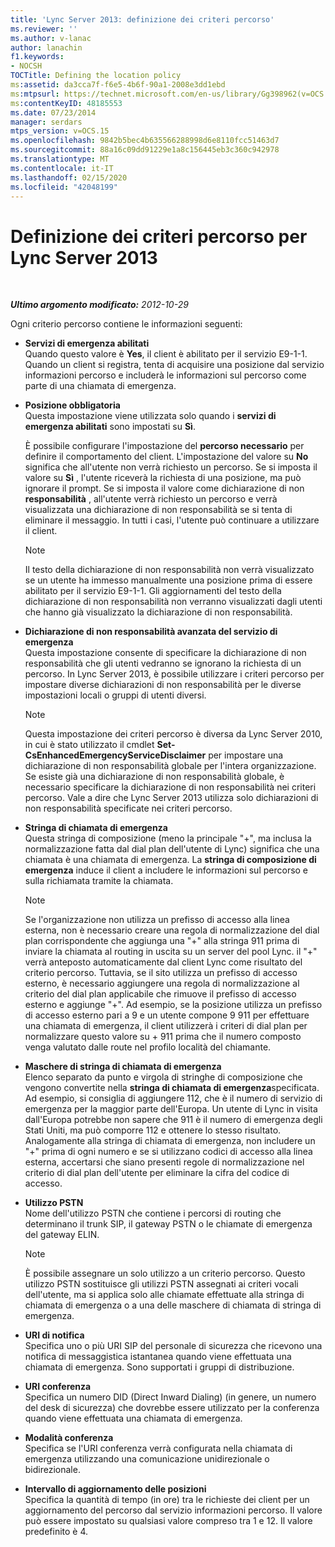 ```yaml
---
title: 'Lync Server 2013: definizione dei criteri percorso'
ms.reviewer: ''
ms.author: v-lanac
author: lanachin
f1.keywords:
- NOCSH
TOCTitle: Defining the location policy
ms:assetid: da3cca7f-f6e5-4b6f-90a1-2008e3dd1ebd
ms:mtpsurl: https://technet.microsoft.com/en-us/library/Gg398962(v=OCS.15)
ms:contentKeyID: 48185553
ms.date: 07/23/2014
manager: serdars
mtps_version: v=OCS.15
ms.openlocfilehash: 9842b5bec4b635566288998d6e8110fcc51463d7
ms.sourcegitcommit: 88a16c09dd91229e1a8c156445eb3c360c942978
ms.translationtype: MT
ms.contentlocale: it-IT
ms.lasthandoff: 02/15/2020
ms.locfileid: "42048199"
---
```

<div data-xmlns="http://www.w3.org/1999/xhtml">

<div class="topic" data-xmlns="http://www.w3.org/1999/xhtml" data-msxsl="urn:schemas-microsoft-com:xslt" data-cs="http://msdn.microsoft.com/">

<div data-asp="http://msdn2.microsoft.com/asp">

# <a name="defining-the-location-policy-for-lync-server-2013"></a>Definizione dei criteri percorso per Lync Server 2013

</div>

<div id="mainSection">

<div id="mainBody">

<span> </span>

_**Ultimo argomento modificato:** 2012-10-29_

Ogni criterio percorso contiene le informazioni seguenti:

  - **Servizi di emergenza abilitati**  
    Quando questo valore è **Yes**, il client è abilitato per il servizio E9-1-1. Quando un client si registra, tenta di acquisire una posizione dal servizio informazioni percorso e includerà le informazioni sul percorso come parte di una chiamata di emergenza.

<!-- end list -->

  - **Posizione obbligatoria**  
    Questa impostazione viene utilizzata solo quando i **servizi di emergenza abilitati** sono impostati su **Sì**.
    
    È possibile configurare l'impostazione del **percorso necessario** per definire il comportamento del client. L'impostazione del valore su **No** significa che all'utente non verrà richiesto un percorso. Se si imposta il valore su **Sì** , l'utente riceverà la richiesta di una posizione, ma può ignorare il prompt. Se si imposta il valore come dichiarazione di non **responsabilità** , all'utente verrà richiesto un percorso e verrà visualizzata una dichiarazione di non responsabilità se si tenta di eliminare il messaggio. In tutti i casi, l'utente può continuare a utilizzare il client.
    
    <div>
    

    > [!NOTE]  
    > Il testo della dichiarazione di non responsabilità non verrà visualizzato se un utente ha immesso manualmente una posizione prima di essere abilitato per il servizio E9-1-1. Gli aggiornamenti del testo della dichiarazione di non responsabilità non verranno visualizzati dagli utenti che hanno già visualizzato la dichiarazione di non responsabilità.

    
    </div>

<!-- end list -->

  - **Dichiarazione di non responsabilità avanzata del servizio di emergenza**  
    Questa impostazione consente di specificare la dichiarazione di non responsabilità che gli utenti vedranno se ignorano la richiesta di un percorso. In Lync Server 2013, è possibile utilizzare i criteri percorso per impostare diverse dichiarazioni di non responsabilità per le diverse impostazioni locali o gruppi di utenti diversi.
    
    <div>
    

    > [!NOTE]  
    > Questa impostazione dei criteri percorso è diversa da Lync Server 2010, in cui è stato utilizzato il cmdlet <STRONG>Set-CsEnhancedEmergencyServiceDisclaimer</STRONG> per impostare una dichiarazione di non responsabilità globale per l'intera organizzazione. Se esiste già una dichiarazione di non responsabilità globale, è necessario specificare la dichiarazione di non responsabilità nei criteri percorso. Vale a dire che Lync Server 2013 utilizza solo dichiarazioni di non responsabilità specificate nei criteri percorso.

    
    </div>

<!-- end list -->

  - **Stringa di chiamata di emergenza**  
    Questa stringa di composizione (meno la principale "+", ma inclusa la normalizzazione fatta dal dial plan dell'utente di Lync) significa che una chiamata è una chiamata di emergenza. La **stringa di composizione di emergenza** induce il client a includere le informazioni sul percorso e sulla richiamata tramite la chiamata.
    
    <div>
    

    > [!NOTE]  
    > Se l'organizzazione non utilizza un prefisso di accesso alla linea esterna, non è necessario creare una regola di normalizzazione del dial plan corrispondente che aggiunga una "+" alla stringa 911 prima di inviare la chiamata al routing in uscita su un server del pool Lync. il "+" verrà anteposto automaticamente dal client Lync come risultato del criterio percorso. Tuttavia, se il sito utilizza un prefisso di accesso esterno, è necessario aggiungere una regola di normalizzazione al criterio del dial plan applicabile che rimuove il prefisso di accesso esterno e aggiunge "+". Ad esempio, se la posizione utilizza un prefisso di accesso esterno pari a 9 e un utente compone&nbsp;9 911 per effettuare una chiamata di emergenza, il client utilizzerà i criteri di dial plan per normalizzare questo valore su + 911 prima che il numero composto venga valutato dalle route nel profilo località del chiamante.

    
    </div>

<!-- end list -->

  - **Maschere di stringa di chiamata di emergenza**  
    Elenco separato da punto e virgola di stringhe di composizione che vengono convertite nella **stringa di chiamata di emergenza**specificata. Ad esempio, si consiglia di aggiungere 112, che è il numero di servizio di emergenza per la maggior parte dell'Europa. Un utente di Lync in visita dall'Europa potrebbe non sapere che 911 è il numero di emergenza degli Stati Uniti, ma può comporre 112 e ottenere lo stesso risultato. Analogamente alla stringa di chiamata di emergenza, non includere un "+" prima di ogni numero e se si utilizzano codici di accesso alla linea esterna, accertarsi che siano presenti regole di normalizzazione nel criterio di dial plan dell'utente per eliminare la cifra del codice di accesso.

<!-- end list -->

  - **Utilizzo PSTN**  
    Nome dell'utilizzo PSTN che contiene i percorsi di routing che determinano il trunk SIP, il gateway PSTN o le chiamate di emergenza del gateway ELIN.
    
    <div>
    

    > [!NOTE]  
    > È possibile assegnare un solo utilizzo a un criterio percorso. Questo utilizzo PSTN sostituisce gli utilizzi PSTN assegnati ai criteri vocali dell'utente, ma si applica solo alle chiamate effettuate alla stringa di chiamata di emergenza o a una delle maschere di chiamata di stringa di emergenza.

    
    </div>

<!-- end list -->

  - **URI di notifica**  
    Specifica uno o più URI SIP del personale di sicurezza che ricevono una notifica di messaggistica istantanea quando viene effettuata una chiamata di emergenza. Sono supportati i gruppi di distribuzione.

<!-- end list -->

  - **URI conferenza**  
    Specifica un numero DID (Direct Inward Dialing) (in genere, un numero del desk di sicurezza) che dovrebbe essere utilizzato per la conferenza quando viene effettuata una chiamata di emergenza.

<!-- end list -->

  - **Modalità conferenza**  
    Specifica se l'URI conferenza verrà configurata nella chiamata di emergenza utilizzando una comunicazione unidirezionale o bidirezionale.

<!-- end list -->

  - **Intervallo di aggiornamento delle posizioni**  
    Specifica la quantità di tempo (in ore) tra le richieste dei client per un aggiornamento del percorso dal servizio informazioni percorso. Il valore può essere impostato su qualsiasi valore compreso tra 1 e 12. Il valore predefinito è 4.

</div>

<span> </span>

</div>

</div>

</div>

